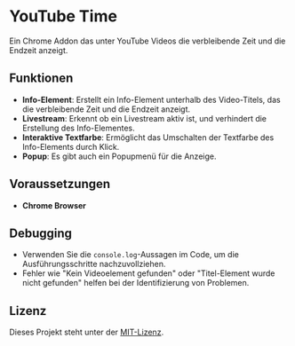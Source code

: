 # YouTube Time

Ein Chrome Addon das unter YouTube Videos die verbleibende Zeit und die Endzeit anzeigt.

## Funktionen

- **Info-Element**: Erstellt ein Info-Element unterhalb des Video-Titels, das die verbleibende Zeit und die Endzeit anzeigt.
- **Livestream**: Erkennt ob ein Livestream aktiv ist, und verhindert die Erstellung des Info-Elementes.
- **Interaktive Textfarbe**: Ermöglicht das Umschalten der Textfarbe des Info-Elements durch Klick.
- **Popup**: Es gibt auch ein Popupmenü für die Anzeige.

## Voraussetzungen

- **Chrome Browser**

## Debugging

- Verwenden Sie die `console.log`-Aussagen im Code, um die Ausführungsschritte nachzuvollziehen.
- Fehler wie "Kein Videoelement gefunden" oder "Titel-Element wurde nicht gefunden" helfen bei der Identifizierung von Problemen.

## Lizenz

Dieses Projekt steht unter der [MIT-Lizenz](LICENSE).
